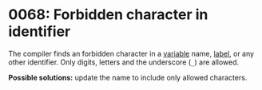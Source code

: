# 0068: Forbidden character in identifier

The compiler finds an forbidden character in a [variable](../../language/data-types/variables.md) name, [label](../../language/data-types/#labels), or any other identifier. Only digits, letters and the underscore (`_`) are allowed.

**Possible solutions:** update the name to include only allowed characters.
